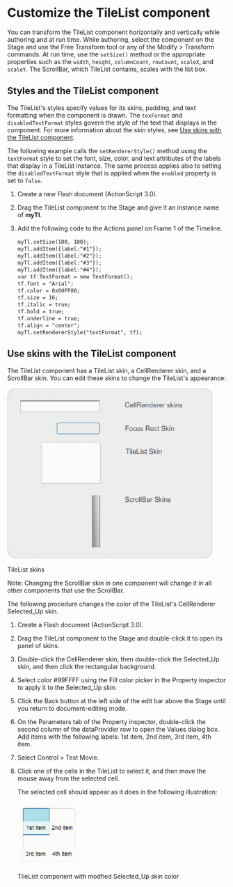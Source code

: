 # Customize the TileList component

You can transform the TileList component horizontally and vertically while
authoring and at run time. While authoring, select the component on the Stage
and use the Free Transform tool or any of the Modify \> Transform commands. At
run time, use the `setSize()` method or the appropriate properties such as the
`width`, `height`, `columnCount`, `rowCount`, `scaleX`, and `scaleY`. The
ScrollBar, which TileList contains, scales with the list box.

## Styles and the TileList component

The TileList's styles specify values for its skins, padding, and text formatting
when the component is drawn. The `texFormat` and `disabledTextFormat` styles
govern the style of the text that displays in the component. For more
information about the skin styles, see
[Use skins with the TileList component](#use-skins-with-the-tilelist-component).

The following example calls the `setRendererStyle()` method using the
`textFormat` style to set the font, size, color, and text attributes of the
labels that display in a TileList instance. The same process applies also to
setting the `disabledTextFormat` style that is applied when the `enabled`
property is set to `false`.

1.  Create a new Flash document (ActionScript 3.0).

2.  Drag the TileList component to the Stage and give it an instance name of
    **myTl**.

3.  Add the following code to the Actions panel on Frame 1 of the Timeline.

        myTl.setSize(100, 100);
        myTl.addItem({label:"#1"});
        myTl.addItem({label:"#2"});
        myTl.addItem({label:"#3"});
        myTl.addItem({label:"#4"});
        var tf:TextFormat = new TextFormat();
        tf.font = "Arial";
        tf.color = 0x00FF00;
        tf.size = 16;
        tf.italic = true;
        tf.bold = true;
        tf.underline = true;
        tf.align = "center";
        myTl.setRendererStyle("textFormat", tf);

## Use skins with the TileList component

The TileList component has a TileList skin, a CellRenderer skin, and a ScrollBar
skin. You can edit these skins to change the TileList's appearance:

![](../img/cu_tl_skins.png)

<caption>TileList skins</caption>

Note: Changing the ScrollBar skin in one component will change it in all other
components that use the ScrollBar.

The following procedure changes the color of the TileList's CellRenderer
Selected_Up skin.

1.  Create a Flash document (ActionScript 3.0).

2.  Drag the TileList component to the Stage and double-click it to open its
    panel of skins.

3.  Double-click the CellRenderer skin, then double-click the Selected_Up skin,
    and then click the rectangular background.

4.  Select color \#99FFFF using the Fill color picker in the Property inspector
    to apply it to the Selected_Up skin.

5.  Click the Back button at the left side of the edit bar above the Stage until
    you return to document-editing mode.

6.  On the Parameters tab of the Property inspector, double-click the second
    column of the dataProvider row to open the Values dialog box. Add items with
    the following labels: 1st item, 2nd item, 3rd item, 4th item.

7.  Select Control \> Test Movie.

8.  Click one of the cells in the TileList to select it, and then move the mouse
    away from the selected cell.

    The selected cell should appear as it does in the following illustration:

    ![TileList component with modfied Selected_Up skin  color](../img/cu_tl_skins_ex.png)

    <caption>TileList component with modfied Selected_Up skin color</caption>
